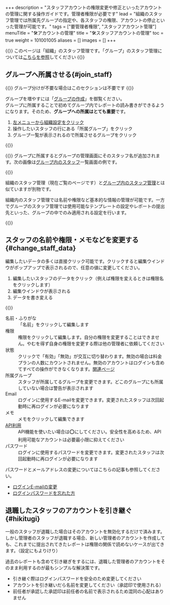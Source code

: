 +++
description = "スタッフアカウントの権限変更や修正といったアカウントの管理に関する操作ガイドです。管理者権限が必要です"
lead = "組織のスタッフ管理では所属先グループの指定や、各スタッフの権限、アカウントの停止といった管理が可能です。"
tags = ["要管理者権限", "スタッフアカウント管理"]
menuTitle = "🛠️アカウントの管理"
title = "🛠️スタッフアカウントの管理"
toc = true
weight = 101001005
aliases = []
images = []
+++


{{<info>}}
このページは「組織」のスタッフ管理です。「グループ」のスタッフ管理については[こちらを参照](/docs/manual/initial-setting/staff-local/_about/)してください
{{</info>}}

## グループへ所属させる{#join_staff}

{{<warning>}}
グループ分けが不要な場合はこのセクションは不要です
{{</warning>}}

グループを増やすには「[グループの作成](/docs/manual/initial-setting/make-group/)」を御覧ください。  
グループに所属することで初めてグループ内でレポートの読み書きができるようになります。そのため、**グループへの所属はとても重要**です。

1. [左メニューから組織設定をクリック](/docs/manual/initial-setting/staff/rank/#rootSettingBtn)
1. 操作したいスタッフの行にある「所属グループ」をクリック
1. グループ一覧が表示されるので所属させるグループをクリック


{{<icatch filename="join" msg="組織のスタッフをそれぞれのグループに所属させましょう" alice="book">}}



{{<info>}}
グループに所属するとグループの管理画面にそのスタッフ名が追加されます。次の画像は[グループ内のスタッフ](/docs/manual/initial-setting/staff-local/_about/)一覧画面の例です。  

{{<icatch filename="group-member" msg="グループ内から見た所属スタッフの一覧画面です">}}

組織のスタッフ管理（現在ご覧のページです）と[グループ内のスタッフ管理](/docs/manual/initial-setting/staff-local/_about/)とは似ていますが別物です。  


組織内のスタッフ管理では名前や権限など基本的な情報の管理が可能です。一方でグループのスタッフ管理では使用可能なテンプレートの設定やレポートの提出先といった、グループの中でのみ適用される設定を行います。



{{</info>}}



## スタッフの名前や権限・メモなどを変更する{#change_staff_data}

編集したいデータの多くは直接クリック可能です。クリックすると編集ウインドウがポップアップで表示されるので、任意の値に変更してください。

1. 編集したいスタッフのデータをクリック（例えば権限を変えるときは権限名をクリックします）
1. 編集ウインドウが表示される
1. データを書き変える

{{<icatch filename="staff-edit" msg="スタッフの名前や権限・メモを変更するにはそれぞれの対象データをクリックしてください" alice="book">}}

<dl class="basic">
<dt>名前・ふりがな</dt>
<dd>「名前」をクリックして編集します</dd>
<dt>権限</dt>
<dd>権限をクリックして編集します。自分の権限を変更することはできません。やむを得ず自身の権限を変更する際は他の管理者に依頼してください</dd>
<dt>状態</dt>
<dd>クリックで「有効」「無効」が交互に切り替わります。無効の場合は料金プランの人数にカウントされません。無効のアカウントはログインも含めてすべての操作ができなくなります。<a href="/docs/manual/initial-setting/staff/make/#disable">関連ページ</a></dd>
<dt>所属グループ</dt>
<dd>スタッフが所属してるグループを変更できます。どこのグループにも所属していない場合は警告が表示されます</dd>
<dt>Email</dt>
<dd>ログインに使用するE-mailを変更できます。変更されたスタッフは次回起動時に再ログインが必要になります</dd>
<dt>メモ</dt>
<dd>メモをクリックして編集できます</dd>
<dt><a href="/docs/manual/api/ref/">API利用</a></dt>
<dd>API機能を使いたい場合は⭕にしてください。安全性を高めるため、API利用可能なアカウントは必要最小限に抑えてください</dd>
<dt>パスワード</dt>
<dd>ログインに使用するパスワードを変更できます。変更されたスタッフは次回起動時に再ログインが必要になります</dd>
</dl>

パスワードとメールアドレスの変更についてはこちらの記事も参照してください。

- [ログインE-mailの変更](/docs/manual/account/email/)
- [ログインパスワードを忘れた方](/docs/manual/account/email/#password)





## 退職したスタッフのアカウントを引き継ぐ{#hikitugi}

一般のスタッフが退職した場合はそのアカウントを無効化するだけで済みます。
しかし管理者のスタッフが退職する場合、新しい管理者のアカウントを作成しても、これまでに提出されてきたレポートは権限の関係で読めないケースが出てきます。（設定にもよりけり）

過去のレポートも含めて引き継ぎをするには、退職した管理者のアカウントをそのまま利用するのが最もシンプルな解決策です。

- 引き継ぐ際はログインパスワードを安全のため変更してください
- アカウントを引き継いだら名前を変更してください（承認印で使用される）
- 前任者が承認した承認印は前任者の名前で表示されるため混同の心配はありません 

